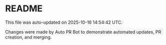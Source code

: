 # README

This file was auto-updated on 2025-10-16 14:54:42 UTC.

Changes were made by Auto PR Bot to demonstrate automated updates, PR creation, and merging.
